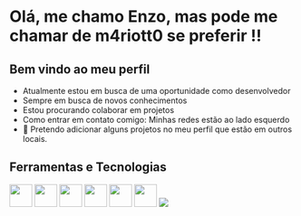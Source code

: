 # Olá, me chamo Enzo, mas pode me chamar de m4riott0 se preferir !!
## Bem vindo ao meu perfil  


-  Atualmente estou em busca de uma oportunidade como desenvolvedor
-  Sempre em busca de novos conhecimentos 
-  Estou procurando colaborar em projetos
-  Como entrar em contato comigo: Minhas redes estão ao lado esquerdo
- :monocle_face: Pretendo adicionar alguns projetos no meu perfil que estão em outros locais.

## Ferramentas e Tecnologias

<img src="https://cdn.jsdelivr.net/gh/devicons/devicon/icons/html5/html5-original.svg" width="40" height="40" /> <img src="https://cdn.jsdelivr.net/gh/devicons/devicon/icons/css3/css3-plain.svg" width="40" height="40" /> <img src="https://cdn.jsdelivr.net/gh/devicons/devicon/icons/typescript/typescript-original.svg" width="40" height="40" />
 <img src="https://cdn.jsdelivr.net/gh/devicons/devicon/icons/csharp/csharp-original.svg" width="40" height="40" /> <img src="https://cdn.jsdelivr.net/gh/devicons/devicon/icons/microsoftsqlserver/microsoftsqlserver-plain-wordmark.svg" width="40" height="40" /> <img src="https://cdn.jsdelivr.net/gh/devicons/devicon/icons/angularjs/angularjs-original.svg" width="40" height="40"/>  <img src="https://cdn.jsdelivr.net/gh/devicons/devicon@latest/icons/react/react-original.svg" />
          


<div> </div>
<div>
<a href="https://github.com/m4riott0%22%3E
  <img src="./screen-0.webp" width="150" height="150" margin-left="500" />
</div>
